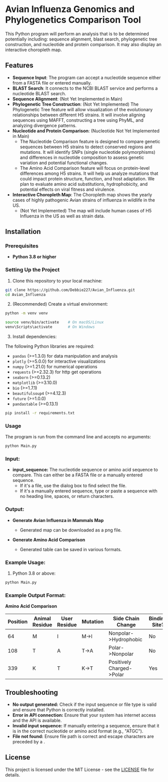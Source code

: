 # Avian Influenza Genomics and Phylogenetics Comparison Tool

This Python program will perform an analysis that is to be determined potentially including: sequence alignment, blast search, phylogenetic tree construction, and nucleotide and protein comparison. It may also display an interactive choropleth map.

## Features

- **Sequence Input**: The program can accept a nucleotide sequence either from a FASTA file or entered manually.
- **BLAST Search**: It connects to the NCBI BLAST service and performs a nucleotide BLAST search.
- **Sequence Alignment**: (Not Yet Implemented in Main)
- **Phylogenetic Tree Construction**: (Not Yet Implemented) The Phylogenetic Tree feature will allow visualization of the evolutionary relationships between different H5 strains. It will involve aligning sequences using MAFFT, constructing a tree using PhyML, and analyzing divergence patterns.
- **Nucleotide and Protein Comparison**: (Nucleotide Not Yet Implemented in Main) 
  - The Nucleotide Comparison feature is designed to compare genetic sequences between H5 strains to detect conserved regions and mutations. It will identify SNPs (single nucleotide polymorphisms) and differences in nucleotide composition to assess genetic variation and potential functional changes.
  - The Amino Acid Comparison feature will focus on protein-level differences among H5 strains. It will help us analyze mutations that could impact protein structure, function, and host adaptation. We plan to evaluate amino acid substitutions, hydrophobicity, and potential effects on viral fitness and virulence.
- **Interactive Choropleth Map**: The Choropleth map shows the yearly cases of highly pathogenic Avian strains of influenza in wildlife in the US. 
  - (Not Yet Implemented) The map will include human cases of H5 Influenza in the US as well as strain data.


## Installation

### Prerequisites

- **Python 3.8 or higher**

  
### Setting Up the Project

1. Clone this repository to your local machine:

```bash
git clone https://github.com/Debbie227/Avian_Influenza.git
cd Avian_Influenza
```
2. (Recommended) Create a virtual environment:

```bash
python -m venv venv

source venv/bin/activate    # On macOS/Linux
venv\Scripts\activate       # On Windows
```

3. Install dependencies:

The following Python libraries are required:
- `pandas` (>=1.3.0) for data manipulation and analysis
- `plotly` (>=5.0.0) for interactive visualizations
- `numpy` (>=1.21.0) for numerical operations
- `requests` (>=2.32.3) for http get operations
- `seaborn` (>=0.13.2) 
- `matplotlib` (>=3.10.0) 
- `bio` (>=1.7.1) 
- `beautifulsoup4` (>=4.12.3)
- `future` (>=1.0.0)
- `pandastable` (>=0.13.1)

```bash
pip install -r requirements.txt
```

### Usage

The program is run from the command line and accepts no arguments:

```bash
python Main.py
```

### Input:

- **input_sequence:** The nucleotide sequence or amino acid sequence to compare. This can either be a FASTA file or a manually entered sequence.
    - If it's a file, use the dialog box to find select the file.
    - If it's a manually entered sequence, type or paste a sequence with no heading line, spaces, or return characters.

### Output:

- **Generate Avian Influenza in Mammals Map**
  - Generated map can be downloaded as a png file.
  
- **Generate Amino Acid Comparison**
  - Generated table can be saved in various formats.

### Example Usage:

1. Python 3.8 or above:

```bash
python Main.py
```



### Example Output Format:

**Amino Acid Comparison**

| Position | Animal Residue | User Residue | Mutation | Side Chain Change         | Binding Site? | Animal Mutation | User Mutation |
|----------|----------------|--------------|----------|---------------------------|---------------|-----------------|---------------|
| 64       | M              | I            | M->I     | Nonpolar->Hydrophobic     | No            | 30.87%          | 75.85%        |
| 108      | T              | A            | T->A     | Polar->Nonpolar           | No            | 11.80%          | 55.07%        |
| 339      | K              | T            | K->T     | Positively Charged->Polar | Yes           | 26.09%          | 50.72%        |



## Troubleshooting

- **No output generated:** Check if the input sequence or file type is valid and ensure that Python is correctly installed.
- **Error in API connection:** Ensure that your system has internet access and the API is available.
- **Invalid input sequence:** If manually entering a sequence, ensure that it is in the correct nucleotide or amino acid format (e.g., "ATGC").
- **File not found:** Ensure file path is correct and escape characters are preceded by a \.

## License

This project is licensed under the MIT License - see the [LICENSE](https://opensource.org/license/mit) file for details.
